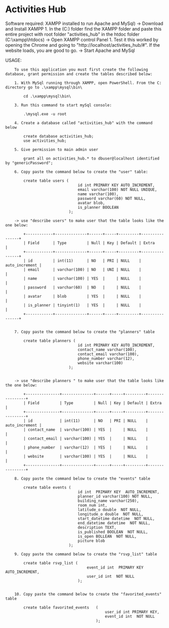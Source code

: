 # Activities Hub


Software required:
    XAMPP installed to run Apache and MySql)
        -> Download and Install XAMPP
            1. In the (C:) folder find the XAMPP folder and paste this entire project with root folder "activities_hub" in the htdoc folder (C:\xampp\htdocs)
        -> Open XAMPP control Panel
            1. Test it this worked by opening the Chrome and going to "http://localhost/activities_hub/#". If the website loads, you are good to go.
        -> Start Apache and MySql

USAGE:

        To use this application you must first create the following database, grant permission and create the tables described below:

        1. With MySql running through XAMPP, open PowerShell. From the C: directory go to .\xampp\mysql\bin\

            cd .\xampp\mysql\bin\

        3. Run this command to start mySql console:

            .\mysql.exe -u root

        4. Create a database called "activities_hub" with the command below

            create database activities_hub;
            use activities_hub;

        5. Give permission to main admin user

            grant all on activities_hub.* to dbuser@localhost identified by "genericPassword";

        6. Copy paste the command below to create the "user" table:

            create table users (
                                    id int PRIMARY KEY AUTO_INCREMENT,
                                    email varchar(100) NOT NULL UNIQUE,
                                    name varchar(100),
                                    password varchar(60) NOT NULL,
                                    avatar blob,
                                    is_planner BOOLEAN
                                );

        -> use "describe users" to make user that the table looks like the one below:

            +------------+--------------+------+-----+---------+----------------+
            | Field      | Type         | Null | Key | Default | Extra          |
            +------------+--------------+------+-----+---------+----------------+
            | id         | int(11)      | NO   | PRI | NULL    | auto_increment |
            | email      | varchar(100) | NO   | UNI | NULL    |                |
            | name       | varchar(100) | YES  |     | NULL    |                |
            | password   | varchar(60)  | NO   |     | NULL    |                |
            | avatar     | blob         | YES  |     | NULL    |                |
            | is_planner | tinyint(1)   | YES  |     | NULL    |                |
            +------------+--------------+------+-----+---------+----------------+


        7. Copy paste the command below to create the "planners" table

            create table planners (
                                    id int PRIMARY KEY AUTO_INCREMENT,
                                    contact_name varchar(100),
                                    contact_email varchar(100),
                                    phone_number varchar(12),
                                    website varchar(100)
                                );


        -> use "describe planners " to make user that the table looks like the one below:

            +---------------+--------------+------+-----+---------+----------------+
            | Field         | Type         | Null | Key | Default | Extra          |
            +---------------+--------------+------+-----+---------+----------------+
            | id            | int(11)      | NO   | PRI | NULL    | auto_increment |
            | contact_name  | varchar(100) | YES  |     | NULL    |                |
            | contact_email | varchar(100) | YES  |     | NULL    |                |
            | phone_number  | varchar(12)  | YES  |     | NULL    |                |
            | website       | varchar(100) | YES  |     | NULL    |                |
            +---------------+--------------+------+-----+---------+----------------+

        8. Copy paste the command below to create the "events" table

            create table events (
                                    id int  PRIMARY KEY  AUTO_INCREMENT,
                                    planner_id varchar(100) NOT NULL,
                                    building_name varchar(250),
                                    room_num int,
                                    latitude_o double  NOT NULL,
                                    longitude_o double  NOT NULL,
                                    start_datetime datetime  NOT NULL,
                                    end_datetime datetime  NOT NULL,
                                    description TEXT,
                                    is_published BOOLEAN  NOT NULL,
                                    is_open BOLLEAN  NOT NULL,
                                    picture blob
                                );

        9. Copy paste the command below to create the "rsvp_list" table

            create table rsvp_list (
                                        event_id int  PRIMARY KEY  AUTO_INCREMENT,
                                        user_id int  NOT NULL
                                    );


        10. Copy paste the command below to create the "favorited_events" table

            create table favorited_events   (
                                                user_id int PRIMARY KEY,
                                                event_id int  NOT NULL
                                            );
